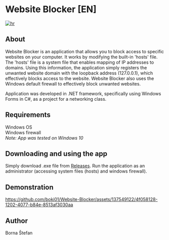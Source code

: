 # Website Blocker [EN]

[![hr](https://img.shields.io/badge/lang-HR-blue.svg)](https://github.com/boki01/Website-Blocker/blob/master/README.md)

## About

Website Blocker is an application that allows you to block access to specific websites on your computer. It works by modifying the built-in 'hosts' file. The 'hosts' file is a system file that enables mapping of IP addresses to domains. Using this information, the application simply registers the unwanted website domain with the loopback address (127.0.0.1), which effectively blocks access to the website.
Website Blocker also uses the Windows default firewall to effectively block unwanted websites.

Application was developed in .NET framework, specifically using Windows Forms in C#, as a project for a networking class.


## Requirements 

Windows OS
<br />Windows firewall
<br />*Note: App was tested on Windows 10*

## Downloading and using the app

Simply download .exe file from [Releases](https://github.com/boki01/Website-Blocker/releases). Run the application as an administrator (accessing system files (hosts) and windows firewall).

## Demonstration

https://github.com/boki01/Website-Blocker/assets/137549122/4f058128-1202-4077-b84e-8513af3030aa


## Author

Borna Štefan
